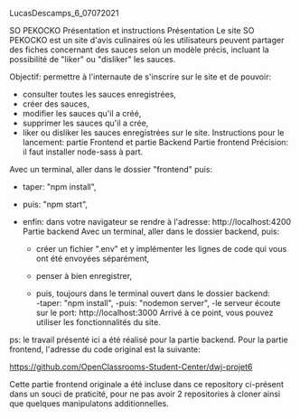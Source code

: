 LucasDescamps_6_07072021

SO PEKOCKO
Présentation et instructions
Présentation
Le site SO PEKOCKO est un site d'avis culinaires où les utilisateurs peuvent partager des fiches concernant des sauces selon un modèle précis, incluant la possibilité de "liker" ou "disliker" les sauces.

Objectif: permettre à l'internaute de s'inscrire sur le site et de pouvoir:

- consulter toutes les sauces enregistrées,
- créer des sauces,
- modifier les sauces qu'il a créé,
- supprimer les sauces qu'il a crée,
- liker ou disliker les sauces enregistrées sur le site.
Instructions pour le lancement: partie Frontend et partie Backend
Partie frontend
Précision: il faut installer node-sass à part.

Avec un terminal, aller dans le dossier "frontend" puis:

- taper: "npm install",
- puis: "npm start",
- enfin: dans votre navigateur se rendre à l'adresse: http://localhost:4200 
Partie backend
Avec un terminal, aller dans le dossier backend, puis:

    - créer un fichier ".env" et y implémenter les lignes de code qui vous ont été envoyées séparément,
    - penser à bien enregistrer,

    - puis, toujours dans le terminal ouvert dans le dossier backend:    
        -taper: "npm install",
        -puis: "nodemon server",
        -le serveur écoute sur le port: http://localhost:3000
Arrivé à ce point, vous pouvez utiliser les fonctionnalités du site.

ps: le travail présenté ici a été réalisé pour la partie backend. Pour la partie frontend, l'adresse du code original est la suivante:

https://github.com/OpenClassrooms-Student-Center/dwj-projet6

Cette partie frontend originale a été incluse dans ce repository ci-présent dans un souci de praticité, pour ne pas avoir 2 repositories à cloner ainsi que quelques manipulatons additionnelles.
